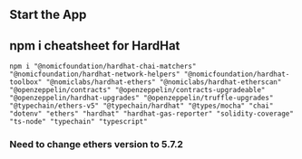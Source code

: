 ## Start the App

## npm i cheatsheet for HardHat
```
npm i "@nomicfoundation/hardhat-chai-matchers" "@nomicfoundation/hardhat-network-helpers" "@nomicfoundation/hardhat-toolbox" "@nomiclabs/hardhat-ethers" "@nomiclabs/hardhat-etherscan" "@openzeppelin/contracts" "@openzeppelin/contracts-upgradeable" "@openzeppelin/hardhat-upgrades" "@openzeppelin/truffle-upgrades" "@typechain/ethers-v5" "@typechain/hardhat" "@types/mocha" "chai" "dotenv" "ethers" "hardhat" "hardhat-gas-reporter" "solidity-coverage" "ts-node" "typechain" "typescript"
```

### Need to change ethers version to 5.7.2